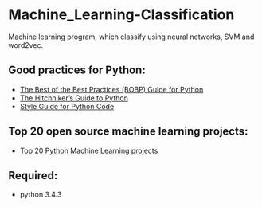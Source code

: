# Machine_Learning-Classification
Machine learning program, which classify using neural networks, SVM and word2vec.

## Good practices for Python:
* [The Best of the Best Practices (BOBP) Guide for Python](https://gist.github.com/sloria/7001839)
* [The Hitchhiker’s Guide to Python](http://python-guide-pt-br.readthedocs.io/en/latest/)
* [Style Guide for Python Code](https://www.python.org/dev/peps/pep-0008/)

## Top 20 open source machine learning projects:
* [Top 20 Python Machine Learning projects](http://www.kdnuggets.com/2015/06/top-20-python-machine-learning-open-source-projects.html)

## Required:
* python 3.4.3
